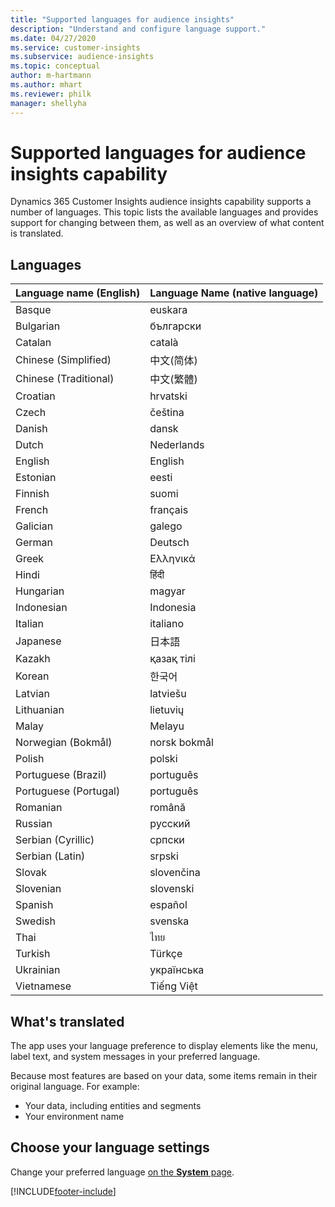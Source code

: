 ```yaml
---
title: "Supported languages for audience insights"
description: "Understand and configure language support."
ms.date: 04/27/2020
ms.service: customer-insights
ms.subservice: audience-insights
ms.topic: conceptual
author: m-hartmann
ms.author: mhart
ms.reviewer: philk
manager: shellyha
---
```


# Supported languages for audience insights capability

Dynamics 365 Customer Insights audience insights capability supports a number of languages. This topic lists the available languages and provides support for changing between them, as well as an overview of what content is translated.

## Languages

| Language name (English)| 	Language Name (native language) |
| ------------- | ------------- |
| Basque | euskara |
| Bulgarian | български |
| Catalan | català |
| Chinese (Simplified) | 中文(简体) |
| Chinese (Traditional) | 中文(繁體) |
| Croatian | hrvatski |
| Czech | čeština |
| Danish | dansk |
| Dutch | Nederlands |
| English | English |
| Estonian | eesti |
| Finnish | suomi |
| French | français |
| Galician | galego |
| German | Deutsch |
| Greek | Ελληνικά |
| Hindi | हिंदी |
| Hungarian | magyar |
| Indonesian | Indonesia |
| Italian | italiano |
| Japanese | 日本語 |
| Kazakh | қазақ тілі |
| Korean | 한국어 |
| Latvian | latviešu |
| Lithuanian | lietuvių |
| Malay | Melayu |
| Norwegian (Bokmål) | norsk bokmål |
| Polish | polski |
| Portuguese (Brazil) | português |
| Portuguese (Portugal) | português |
| Romanian | română |
| Russian | pусский |
| Serbian (Cyrillic) | српски |
| Serbian (Latin) | srpski |
| Slovak | slovenčina |
| Slovenian | slovenski |
| Spanish | español |
| Swedish | svenska |
| Thai | ไทย |
| Turkish | Türkçe |
| Ukrainian | українська |
| Vietnamese | Tiếng Việt |

## What's translated

The app uses your language preference to display elements like the menu, label text, and system messages in your preferred language.

Because most features are based on your data, some items remain in their original language. For example:

- Your data, including entities and segments
- Your environment name

## Choose your language settings  

Change your preferred language [on the **System** page](system.md).


[!INCLUDE[footer-include](../includes/footer-banner.md)]